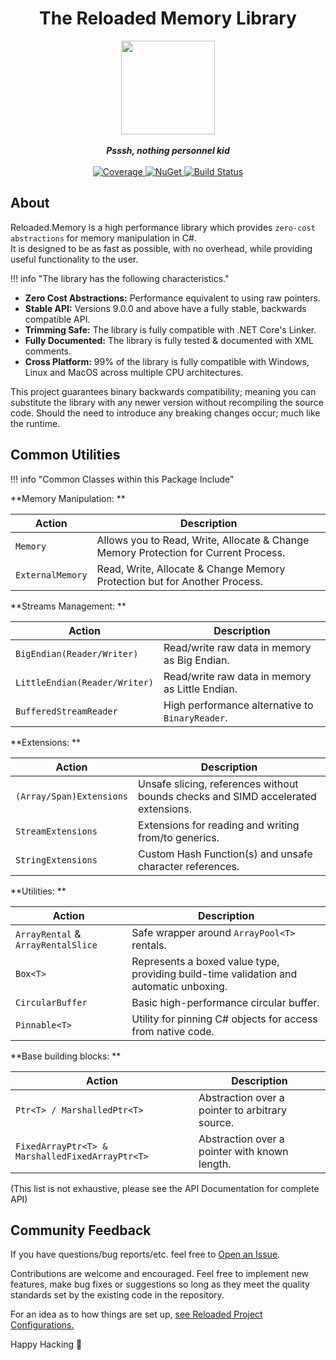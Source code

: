 ﻿---
hide:
  - toc
---

<div align="center">
	<h1>The Reloaded Memory Library</h1>
	<img src="Reloaded/Images/Reloaded-Icon.png" width="150" align="center" />
	<br/> <br/>
	<strong><i>Psssh, nothing personnel kid</i></strong>
	<br/> <br/>
	<!-- Coverage -->
	<a href="https://codecov.io/gh/Reloaded-Project/Reloaded.Memory">
		<img src="https://codecov.io/gh/Reloaded-Project/Reloaded.Memory/branch/master/graph/badge.svg" alt="Coverage" />
	</a>
	<!-- NuGet -->
	<a href="https://www.nuget.org/packages/Reloaded.Memory">
		<img src="https://img.shields.io/nuget/v/Reloaded.Memory.svg" alt="NuGet" />
	</a>
	<!-- Build Status -->
	<a href="https://github.com/Reloaded-Project/Reloaded.Memory/actions/workflows/build-and-publish.yml">
		<img src="https://img.shields.io/github/actions/workflow/status/Reloaded-Project/Reloaded.Memory/build-and-publish.yml?branch=main" alt="Build Status" />
	</a>
</div>

## About

Reloaded.Memory is a high performance library which provides `zero-cost abstractions` for memory manipulation in C#.  
It is designed to be as fast as possible, with no overhead, while providing useful functionality to the user.  

!!! info "The library has the following characteristics."

- **Zero Cost Abstractions:** Performance equivalent to using raw pointers.  
- **Stable API:** Versions 9.0.0 and above have a fully stable, backwards compatible API.  
- **Trimming Safe:** The library is fully compatible with .NET Core's Linker.  
- **Fully Documented:** The library is fully tested & documented with XML comments.  
- **Cross Platform:** 99% of the library is fully compatible with Windows, Linux and MacOS across multiple CPU architectures.  

This project guarantees binary backwards compatibility; meaning you can substitute the library with any newer version
without recompiling the source code. Should the need to introduce any breaking changes occur; much like the runtime.

## Common Utilities

!!! info "Common Classes within this Package Include"

**Memory Manipulation:  **

| Action           | Description                                                                         |
|------------------|-------------------------------------------------------------------------------------|
| `Memory`         | Allows you to Read, Write, Allocate & Change Memory Protection for Current Process. |
| `ExternalMemory` | Read, Write, Allocate & Change Memory Protection but for Another Process.           |

**Streams Management:  **

| Action                        | Description                                     |
|-------------------------------|-------------------------------------------------|
| `BigEndian(Reader/Writer)`    | Read/write raw data in memory as Big Endian.    |
| `LittleEndian(Reader/Writer)` | Read/write raw data in memory as Little Endian. |
| `BufferedStreamReader`        | High performance alternative to `BinaryReader`. |

**Extensions:  **

| Action                   | Description                                                                       |
|--------------------------|-----------------------------------------------------------------------------------|
| `(Array/Span)Extensions` | Unsafe slicing, references without bounds checks and SIMD accelerated extensions. |
| `StreamExtensions`       | Extensions for reading and writing from/to generics.                              |
| `StringExtensions`       | Custom Hash Function(s) and unsafe character references.                          |

**Utilities:  **

| Action                             | Description                                                                            |
|------------------------------------|----------------------------------------------------------------------------------------|
| `ArrayRental` & `ArrayRentalSlice` | Safe wrapper around `ArrayPool<T>` rentals.                                            |
| `Box<T>`                           | Represents a boxed value type, providing build-time validation and automatic unboxing. |
| `CircularBuffer`                   | Basic high-performance circular buffer.                                                |
| `Pinnable<T>`                      | Utility for pinning C# objects for access from native code.                            |

**Base building blocks:  **

| Action                                          | Description                                     |
|-------------------------------------------------|-------------------------------------------------|
| `Ptr<T> / MarshalledPtr<T>`                     | Abstraction over a pointer to arbitrary source. |
| `FixedArrayPtr<T> & MarshalledFixedArrayPtr<T>` | Abstraction over a pointer with known length.   |

(This list is not exhaustive, please see the API Documentation for complete API)

## Community Feedback

If you have questions/bug reports/etc. feel free to [Open an Issue](https://github.com/Reloaded-Project/Reloaded.Memory/issues/new).

Contributions are welcome and encouraged. Feel free to implement new features, make bug fixes or suggestions so long as 
they meet the quality standards set by the existing code in the repository.  

For an idea as to how things are set up, [see Reloaded Project Configurations.](https://github.com/Reloaded-Project/Reloaded.Project.Configurations)  

Happy Hacking 💜